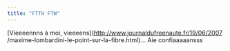 ```yaml
---
title: "FTTH FTW"
---
```


[Vieeeennns à moi, vieeeens](http://www.journaldufreenaute.fr/19/06/2007
/maxime-lombardini-le-point-sur-la-fibre.html)... Aie confiaaaaansss

